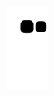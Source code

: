 <img src="https://github.com/denis-pptx/denis-pptx/blob/output/github-contribution-grid-snake.svg" /></p>
